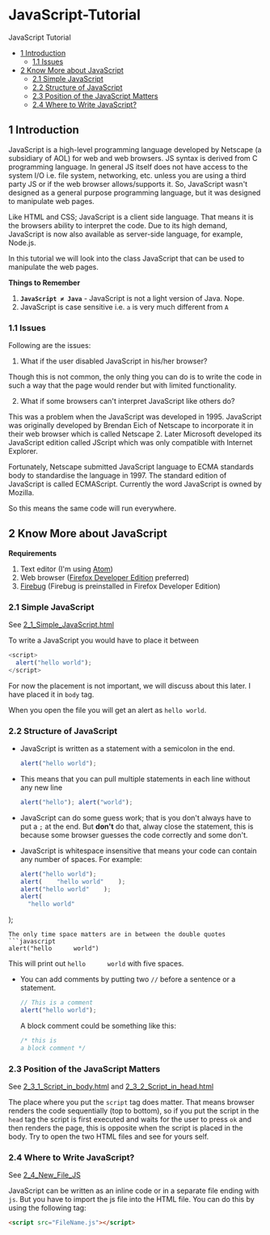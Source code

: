 # JavaScript-Tutorial
JavaScript Tutorial

<!-- MDTOC maxdepth:6 firsth1:2 numbering:0 flatten:0 bullets:1 updateOnSave:1 -->

- [1 Introduction](#1-introduction)   
   - [1.1 Issues](#11-issues)   
- [2 Know More about JavaScript](#2-know-more-about-javascript)   
   - [2.1 Simple JavaScript](#21-simple-javascript)   
   - [2.2 Structure of JavaScript](#22-structure-of-javascript)   
   - [2.3 Position of the JavaScript Matters](#23-position-of-the-javascript-matters)   
   - [2.4 Where to Write JavaScript?](#24-where-to-write-javascript)   

<!-- /MDTOC -->

## 1 Introduction

JavaScript is a high-level programming language developed by Netscape (a subsidiary of AOL) for web and web browsers. JS syntax is derived from C programming language. In general JS itself does not have access to the system I/O i.e. file system, networking, etc. unless you are using a third party JS or if the web browser allows/supports it. So, JavaScript wasn't designed as a general purpose programming language, but it was designed to manipulate web pages.

Like HTML and CSS; JavaScript is a client side language. That means it is the browsers ability to interpret the code. Due to its high demand, JavaScript is now also available as server-side language, for example, Node.js.

In this tutorial we will look into the class JavaScript that can be used to manipulate the web pages.

**Things to Remember**

1. **`JavaScript ≠ Java`** - JavaScript is not a light version of Java. Nope.
2. JavaScript is case sensitive i.e. `a` is very much different from `A`

### 1.1 Issues

Following are the issues:

1. What if the user disabled JavaScript in his/her browser?

  Though this is not common, the only thing you can do is to write the code in such a way that the page would render but with limited functionality.

2. What if some browsers can't interpret JavaScript like others do?

  This was a problem when the JavaScript was developed in 1995. JavaScript was originally developed by Brendan Eich of Netscape to incorporate it in their web browser which is called Netscape 2. Later Microsoft developed its JavaScript edition called JScript which was only compatible with Internet Explorer.

  Fortunately, Netscape submitted JavaScript language to ECMA standards body to standardise the language in  1997. The standard edition of JavaScript is called ECMAScript.  Currently the word JavaScript is owned by Mozilla.

  So this means the same code will run everywhere.

## 2 Know More about JavaScript

**Requirements**

1. Text editor (I'm using [Atom](https://atom.io/))
2. Web browser ([Firefox Developer Edition](https://www.mozilla.org/en-US/firefox/developer/) preferred)
3. [Firebug](http://getfirebug.com/) (Firebug is preinstalled in Firefox Developer Edition)


### 2.1 Simple JavaScript

See [2_1_Simple_JavaScript.html](https://github.com/akshaybabloo/JavaScript-Tutorial/blob/master/2_1_Simple_JavaScript.html)

To write a JavaScript you would have to place it between

```javascript
<script>
  alert("hello world");
</script>
```

For now the placement is not important, we will discuss about this later. I have placed it in `body` tag.

When you open the file you will get an alert as `hello world`.

### 2.2 Structure of JavaScript

* JavaScript is written as a statement with a semicolon in the end.

  ```javascript
  alert("hello world");
  ```
* This means that you can pull multiple statements in each line without any new line
  ```javascript
  alert("hello"); alert("world");
  ```

* JavaScript can do some guess work; that is you don't always have to put a `;` at the end. But **don't** do that, alway close the statement, this is because some browser guesses the code correctly and some don't.

* JavaScript is whitespace insensitive that means your code can contain any number of spaces. For example:
  ```javascript
  alert("hello world");
  alert(    "hello world"    );
  alert("hello world"    );
  alert(
    "hello world"
);
  ```
  The only time space matters are in between the double quotes
  ```javascript
  alert("hello      world")
  ```
  This will print out `hello      world` with five spaces.

* You can add comments by putting two `//` before a sentence or a statement.
  ```javascript
  // This is a comment
  alert("hello world");
  ```
  A block comment could be something like this:
  ```javascript
  /* this is
  a block comment */
  ```

### 2.3 Position of the JavaScript Matters

See [2_3_1_Script_in_body.html](https://github.com/akshaybabloo/JavaScript-Tutorial/blob/master/2_3_Position_Matters/2_3_1_Script_in_body.html) and [2_3_2_Script_in_head.html](https://github.com/akshaybabloo/JavaScript-Tutorial/blob/master/2_3_Position_Matters/2_3_2_Script_in_head.html)

The place where you put the `script` tag does matter. That means browser renders the code sequentially (top to bottom), so if you put the script in the `head` tag the script is first executed and waits for the user to press `ok` and then renders the page, this is opposite when the script is placed in the body. Try to open the two HTML files and see for yours self.

### 2.4 Where to Write JavaScript?

See [2_4_New_File_JS](https://github.com/akshaybabloo/JavaScript-Tutorial/blob/master/2_4_New_File_JS)

JavaScript can be written as an inline code or in a separate file ending with `js`. But you have to import the js file into the HTML file. You can do this by using the following tag:

```html
<script src="FileName.js"></script>
```
